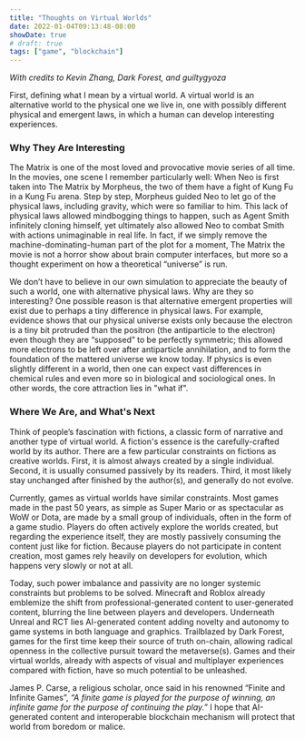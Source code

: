```yaml
---
title: "Thoughts on Virtual Worlds"
date: 2022-01-04T09:13:48-08:00
showDate: true
# draft: true
tags: ["game", "blockchain"]
---
```


_With credits to Kevin Zhang, Dark Forest, and guiltygyoza_

First, defining what I mean by a virtual world. A virtual world is an alternative world to the physical one we live in, one with possibly different physical and emergent laws, in which a human can develop interesting experiences.

### Why They Are Interesting

The Matrix is one of the most loved and provocative movie series of all time. In the movies, one scene I remember particularly well: When Neo is first taken into The Matrix by Morpheus, the two of them have a fight of Kung Fu in a Kung Fu arena. Step by step, Morpheus guided Neo to let go of the physical laws, including gravity, which were so familiar to him. This lack of physical laws allowed mindbogging things to happen, such as Agent Smith infinitely cloning himself, yet ultimately also allowed Neo to combat Smith with actions unimaginable in real life. In fact, if we simply remove the machine-dominating-human part of the plot for a moment, The Matrix the movie is not a horror show about brain computer interfaces, but more so a thought experiment on how a theoretical “universe” is run.

We don’t have to believe in our own simulation to appreciate the beauty of such a world, one with alternative physical laws. Why are they so interesting? One possible reason is that alternative emergent properties will exist due to perhaps a tiny difference in physical laws. For example, evidence shows that our physical universe exists only because the electron is a tiny bit protruded than the positron (the antiparticle to the electron) even though they are “supposed” to be perfectly symmetric; this allowed more electrons to be left over after antiparticle annihilation, and to form the foundation of the mattered universe we know today. If physics is even slightly different in a world, then one can expect vast differences in chemical rules and even more so in biological and sociological ones. In other words, the core attraction lies in "what if".

### Where We Are, and What's Next

Think of people’s fascination with fictions, a classic form of narrative and another type of virtual world. A fiction's essence is the carefully-crafted world by its author. There are a few particular constraints on fictions as creative worlds. First, it is almost always created by a single individual. Second, it is usually consumed passively by its readers. Third, it most likely stay unchanged after finished by the author(s), and generally do not evolve.

Currently, games as virtual worlds have similar constraints. Most games made in the past 50 years, as simple as Super Mario or as spectacular as WoW or Dota, are made by a small group of individuals, often in the form of a game studio. Players do often actively explore the worlds created, but regarding the experience itself, they are mostly passively consuming the content just like for fiction. Because players do not participate in content creation, most games rely heavily on developers for evolution, which happens very slowly or not at all.

Today, such power imbalance and passivity are no longer systemic constraints but problems to be solved. Minecraft and Roblox already emblemize the shift from professional-generated content to user-generated content, blurring the line between players and developers. Underneath Unreal and RCT lies AI-generated content adding novelty and autonomy to game systems in both language and graphics. Trailblazed by Dark Forest, games for the first time keep their source of truth on-chain, allowing radical openness in the collective pursuit toward the metaverse(s). Games and their virtual worlds, already with aspects of visual and multiplayer experiences compared with fiction, have so much potential to be unleashed.

James P. Carse, a religious scholar, once said in his renowned “Finite and Infinite Games”, _“A finite game is played for the purpose of winning, an infinite game for the purpose of continuing the play.”_ I hope that AI-generated content and interoperable blockchain mechanism will protect that world from boredom or malice.

